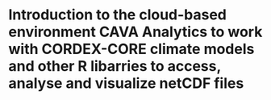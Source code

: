 # Introduction to the cloud-based environment CAVA Analytics to work with CORDEX-CORE climate models and other R libarries to access, analyse and visualize netCDF files
